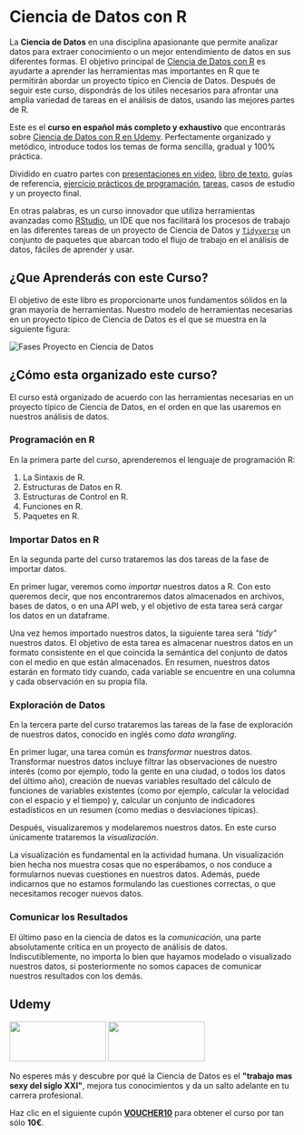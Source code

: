 # Ciencia de Datos con R


La __Ciencia de Datos__ en una disciplina apasionante que permite analizar datos para extraer conocimiento o un mejor entendimiento de datos en sus diferentes formas. El objetivo principal de <a href=https://www.udemy.com/ciencia-de-datos-con-r target="_blank">Ciencia de Datos con R</a>
 es ayudarte a aprender las herramientas mas importantes en R que te permitirán abordar un proyecto típico en Ciencia de Datos.
Después de seguir este curso, dispondrás de los útiles necesarios para afrontar una amplia variedad de tareas en el análisis de datos, usando las mejores partes de R.


Este es el __curso en español más completo y exhaustivo__ que encontrarás sobre <a href=https://www.udemy.com/ciencia-de-datos-con-r target="_blank">Ciencia de Datos con R en Udemy</a>. Perfectamente organizado y metódico, introduce todos los temas de forma sencilla, gradual y 100% práctica.

Dividido en cuatro partes con <a href="https://www.youtube.com/playlist?list=PLwMc8F2IRi4U6ZFeMO0PPcypEogkJp2GL" target="_blank">presentaciones en video</a>, <a href=https://leanpub.com/ciencia-de-datos-con-r target="_blank">libro de texto</a>,    guías de referencia, <a href=https://github.com/rsanchezs/programacion-en-r target="_blank">ejercicio prácticos de programación</a>, <a href=https://github.com/rsanchezs/ciencia-datos-con-r-tareas target="_blank">tareas</a>, casos de estudio y un proyecto final.

En otras palabras, es un curso innovador que utiliza herramientas avanzadas como [RStudio](https://www.rstudio.com/), un IDE que nos facilitará los procesos de trabajo en las diferentes tareas de un proyecto de Ciencia de Datos y [`Tidyverse`](https://www.tidyverse.org/) un conjunto de paquetes que abarcan todo el flujo de trabajo en el análisis de datos, fáciles de aprender y usar.

## ¿Que Aprenderás con este Curso?



El objetivo de este libro es proporcionarte unos fundamentos sólidos en la gran mayoría de herramientas. Nuestro modelo de herramientas necesarias en un proyecto típico de Ciencia de Datos es el que se muestra en la siguiente figura:



![Fases Proyecto en Ciencia de Datos](https://i.imgur.com/DO2BKK7.png)


## ¿Cómo esta organizado este curso?

El curso está organizado de acuerdo con las herramientas necesarias en un proyecto típico de Ciencia de Datos, en el orden en que las usaremos en nuestros análisis de datos.

### Programación en R

En la primera parte del curso, aprenderemos el lenguaje de programación R:

1. La Sintaxis de R.
2. Estructuras de Datos en R.
3. Estructuras de Control en R.
4. Funciones en R.
5. Paquetes en R.


### Importar Datos en R

En la segunda parte del curso trataremos las dos tareas de la fase de importar datos.

En primer lugar, veremos como _importar_ nuestros datos a R. Con esto queremos decir, que nos encontraremos datos almacenados en archivos, bases de datos, o en una API web, y el objetivo de esta tarea será cargar los datos en un dataframe.

Una vez hemos importado nuestros datos, la siguiente tarea será _"tidy"_ nuestros datos. El objetivo de esta tarea es almacenar nuestros datos en un formato consistente en el que coincida la semántica del conjunto de datos con el medio en que están almacenados. En resumen, nuestros datos estarán en formato tidy cuando, cada variable se encuentre en una columna y cada observación en su propia fila.

### Exploración de Datos

En la tercera parte del curso trataremos las tareas de la fase de exploración de nuestros datos, conocido en inglés como _data wrangling_.

En primer lugar, una tarea común es _transformar_ nuestros datos. Transformar nuestros datos incluye filtrar las observaciones de nuestro interés (como por ejemplo, todo la gente en una ciudad, o todos los datos del último año), creación de nuevas variables resultado del cálculo de funciones de variables existentes (como por ejemplo, calcular la velocidad con el espacio y el tiempo) y, calcular un conjunto de indicadores estadísticos en un resumen (como medias o desviaciones típicas).

Después, visualizaremos y modelaremos nuestros datos. En este curso únicamente trataremos la _visualización_.

La visualización es fundamental en la actividad humana. Un visualización bien hecha nos muestra cosas que no esperábamos, o nos conduce a formularnos nuevas cuestiones en nuestros datos. Además, puede indicarnos que no estamos formulando las cuestiones correctas, o que necesitamos recoger  nuevos datos.

### Comunicar los Resultados

El último paso en la ciencia de datos es la _comunicación_, una parte absolutamente crítica en un proyecto de análisis de datos. Indiscutiblemente, no importa lo bien que hayamos modelado o visualizado nuestros datos, si posteriormente no somos capaces de comunicar nuestros resultados con los demás.

## Udemy


<a href="https://www.udemy.com/ciencia-de-datos-con-r/?couponCode=VOUCHER10" target="_blank"><img src="https://i.imgur.com/zjjWEWV.png" width="170" height="70"></a>
<a href="https://www.udemy.com/ciencia-de-datos-con-r/?src=sac&kw=cien#instructor-1" target="_blank"><img src="https://imgur.com/Yi2ZFiu.png" width="170" height="70"></a>

No esperes más y descubre por qué la Ciencia de Datos es el __"trabajo mas sexy del siglo XXI"__, mejora tus conocimientos y da un salto adelante en tu carrera profesional.

Haz clic en el siguiente cupón [__VOUCHER10__](https://www.udemy.com/ciencia-de-datos-con-r/?couponCode=VOUCHER10) para obtener el curso por tan sólo __10€__.
